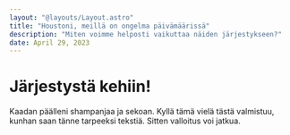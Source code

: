 ```yaml
---
layout: "@layouts/Layout.astro"
title: "Houstoni, meillä on ongelma päivämäärissä"
description: "Miten voimme helposti vaikuttaa näiden järjestykseen?"
date: April 29, 2023
---
```


# Järjestystä kehiin!

Kaadan päälleni shampanjaa ja sekoan. Kyllä tämä vielä tästä valmistuu, kunhan saan tänne tarpeeksi tekstiä. Sitten valloitus voi jatkua.
